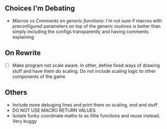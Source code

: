 ## Choices I'm Debating
- *Macros vs Comments on generic functions*: I'm not sure if macros with preconfigured parameters on top of the generic routines is better than simply including the configs transparently and having comments explaining
## On Rewrite
- [ ] Make program not scale aware. In other, define fixed ways of drawing stuff and have them do scaling. Do not include scaling logic to other components of the game
## Others
- Include more debuging lines and print them on scaling, end and stuff
- DO NOT USE MACRO RETURN VALUES
- Isolate funky coordinate maths to as little functions and reuse instead. Very buggy

